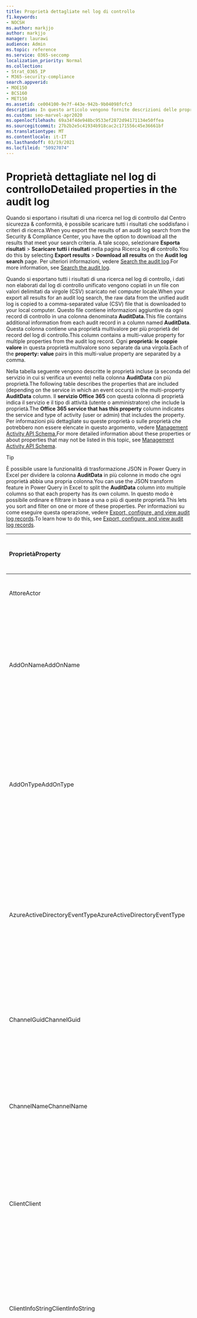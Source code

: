 ```yaml
---
title: Proprietà dettagliate nel log di controllo
f1.keywords:
- NOCSH
ms.author: markjjo
author: markjjo
manager: laurawi
audience: Admin
ms.topic: reference
ms.service: O365-seccomp
localization_priority: Normal
ms.collection:
- Strat_O365_IP
- M365-security-compliance
search.appverid:
- MOE150
- BCS160
- MET150
ms.assetid: ce004100-9e7f-443e-942b-9b04098fcfc3
description: In questo articolo vengono fornite descrizioni delle proprietà aggiuntive incluse quando si esportano i risultati per un record del registro di controllo di Office 365.
ms.custom: seo-marvel-apr2020
ms.openlocfilehash: 69a34f4de948bc9533ef2872d94171134e50ffea
ms.sourcegitcommit: 27b2b2e5c41934b918cac2c171556c45e36661bf
ms.translationtype: MT
ms.contentlocale: it-IT
ms.lasthandoff: 03/19/2021
ms.locfileid: "50927074"
---
```

# <a name="detailed-properties-in-the-audit-log"></a><span data-ttu-id="ef0b0-103">Proprietà dettagliate nel log di controllo</span><span class="sxs-lookup"><span data-stu-id="ef0b0-103">Detailed properties in the audit log</span></span>

<span data-ttu-id="ef0b0-104">Quando si esportano i risultati di una ricerca nel log di controllo dal Centro sicurezza & conformità, è possibile scaricare tutti i risultati che soddisfano i criteri di ricerca.</span><span class="sxs-lookup"><span data-stu-id="ef0b0-104">When you export the results of an audit log search from the Security & Compliance Center, you have the option to download all the results that meet your search criteria.</span></span> <span data-ttu-id="ef0b0-105">A tale scopo, selezionare **Esporta risultati** \> **Scaricare tutti i risultati** nella pagina Ricerca log **di** controllo.</span><span class="sxs-lookup"><span data-stu-id="ef0b0-105">You do this by selecting **Export results** \> **Download all results** on the **Audit log search** page.</span></span> <span data-ttu-id="ef0b0-106">Per ulteriori informazioni, vedere [Search the audit log](search-the-audit-log-in-security-and-compliance.md).</span><span class="sxs-lookup"><span data-stu-id="ef0b0-106">For more information, see [Search the audit log](search-the-audit-log-in-security-and-compliance.md).</span></span>
  
 <span data-ttu-id="ef0b0-107">Quando si esportano tutti i risultati di una ricerca nel log di controllo, i dati non elaborati dal log di controllo unificato vengono copiati in un file con valori delimitati da virgole (CSV) scaricato nel computer locale.</span><span class="sxs-lookup"><span data-stu-id="ef0b0-107">When your export all results for an audit log search, the raw data from the unified audit log is copied to a comma-separated value (CSV) file that is downloaded to your local computer.</span></span> <span data-ttu-id="ef0b0-108">Questo file contiene informazioni aggiuntive da ogni record di controllo in una colonna denominata **AuditData.**</span><span class="sxs-lookup"><span data-stu-id="ef0b0-108">This file contains additional information from each audit record in a column named **AuditData**.</span></span> <span data-ttu-id="ef0b0-109">Questa colonna contiene una proprietà multivalore per più proprietà del record del log di controllo.</span><span class="sxs-lookup"><span data-stu-id="ef0b0-109">This column contains a multi-value property for multiple properties from the audit log record.</span></span> <span data-ttu-id="ef0b0-110">Ogni **proprietà: le coppie valore** in questa proprietà multivalore sono separate da una virgola.</span><span class="sxs-lookup"><span data-stu-id="ef0b0-110">Each of the **property: value** pairs in this multi-value property are separated by a comma.</span></span> 
  
<span data-ttu-id="ef0b0-111">Nella tabella seguente vengono descritte le proprietà incluse (a seconda del servizio in cui si verifica un evento) nella colonna **AuditData** con più proprietà.</span><span class="sxs-lookup"><span data-stu-id="ef0b0-111">The following table describes the properties that are included (depending on the service in which an event occurs) in the multi-property **AuditData** column.</span></span> <span data-ttu-id="ef0b0-112">Il **servizio Office 365** con questa colonna di proprietà indica il servizio e il tipo di attività (utente o amministratore) che include la proprietà.</span><span class="sxs-lookup"><span data-stu-id="ef0b0-112">The **Office 365 service that has this property** column indicates the service and type of activity (user or admin) that includes the property.</span></span> <span data-ttu-id="ef0b0-113">Per informazioni più dettagliate su queste proprietà o sulle proprietà che potrebbero non essere elencate in questo argomento, vedere [Management Activity API Schema.](/office/office-365-management-api/office-365-management-activity-api-schema)</span><span class="sxs-lookup"><span data-stu-id="ef0b0-113">For more detailed information about these properties or about properties that may not be listed in this topic, see [Management Activity API Schema](/office/office-365-management-api/office-365-management-activity-api-schema).</span></span>
  
> [!TIP]
> <span data-ttu-id="ef0b0-114">È possibile usare la funzionalità di trasformazione JSON in Power Query in Excel per dividere la colonna **AuditData** in più colonne in modo che ogni proprietà abbia una propria colonna.</span><span class="sxs-lookup"><span data-stu-id="ef0b0-114">You can use the JSON transform feature in Power Query in Excel to split the **AuditData** column into multiple columns so that each property has its own column.</span></span> <span data-ttu-id="ef0b0-115">In questo modo è possibile ordinare e filtrare in base a una o più di queste proprietà.</span><span class="sxs-lookup"><span data-stu-id="ef0b0-115">This lets you sort and filter on one or more of these properties.</span></span> <span data-ttu-id="ef0b0-116">Per informazioni su come eseguire questa operazione, vedere [Export, configure, and view audit log records](export-view-audit-log-records.md).</span><span class="sxs-lookup"><span data-stu-id="ef0b0-116">To learn how to do this, see [Export, configure, and view audit log records](export-view-audit-log-records.md).</span></span> 
  
|<span data-ttu-id="ef0b0-117">**Proprietà**</span><span class="sxs-lookup"><span data-stu-id="ef0b0-117">**Property**</span></span>|<span data-ttu-id="ef0b0-118">**Descrizione**</span><span class="sxs-lookup"><span data-stu-id="ef0b0-118">**Description**</span></span>|<span data-ttu-id="ef0b0-119">**Servizio Microsoft 365 con questa proprietà**</span><span class="sxs-lookup"><span data-stu-id="ef0b0-119">**Microsoft 365 service that has this property**</span></span>|
|:-----|:-----|:-----|
|<span data-ttu-id="ef0b0-120">Attore</span><span class="sxs-lookup"><span data-stu-id="ef0b0-120">Actor</span></span>|<span data-ttu-id="ef0b0-121">L'utente o l'account di servizio che ha eseguito l'azione.</span><span class="sxs-lookup"><span data-stu-id="ef0b0-121">The user or service account that performed the action.</span></span>|<span data-ttu-id="ef0b0-122">Azure Active Directory</span><span class="sxs-lookup"><span data-stu-id="ef0b0-122">Azure Active Directory</span></span>|
|<span data-ttu-id="ef0b0-123">AddOnName</span><span class="sxs-lookup"><span data-stu-id="ef0b0-123">AddOnName</span></span>|<span data-ttu-id="ef0b0-124">Nome di un componente aggiuntivo aggiunto, rimosso o aggiornato in un team.</span><span class="sxs-lookup"><span data-stu-id="ef0b0-124">The name of an add-on that was added, removed, or updated in a team.</span></span> <span data-ttu-id="ef0b0-125">Il tipo di componenti aggiuntivi in Microsoft Teams è un bot, un connettore o una scheda.</span><span class="sxs-lookup"><span data-stu-id="ef0b0-125">The type of add-ons in Microsoft Teams is a bot, a connector, or a tab.</span></span>|<span data-ttu-id="ef0b0-126">Microsoft Teams</span><span class="sxs-lookup"><span data-stu-id="ef0b0-126">Microsoft Teams</span></span>|
|<span data-ttu-id="ef0b0-127">AddOnType</span><span class="sxs-lookup"><span data-stu-id="ef0b0-127">AddOnType</span></span>|<span data-ttu-id="ef0b0-128">Tipo di componente aggiuntivo aggiunto, rimosso o aggiornato in un team.</span><span class="sxs-lookup"><span data-stu-id="ef0b0-128">The type of an add-on that was added, removed, or updated in a team.</span></span> <span data-ttu-id="ef0b0-129">I valori seguenti indicano il tipo di componente aggiuntivo.</span><span class="sxs-lookup"><span data-stu-id="ef0b0-129">The following values indicate the type of add-on.</span></span>  <br/> <span data-ttu-id="ef0b0-130">**1** - Indica un bot.</span><span class="sxs-lookup"><span data-stu-id="ef0b0-130">**1** - Indicates a bot.</span></span><br/> <span data-ttu-id="ef0b0-131">**2** - Indica un connettore.</span><span class="sxs-lookup"><span data-stu-id="ef0b0-131">**2** - Indicates a connector.</span></span><br/> <span data-ttu-id="ef0b0-132">**3** - Indica una scheda.</span><span class="sxs-lookup"><span data-stu-id="ef0b0-132">**3** - Indicates a tab.</span></span>|<span data-ttu-id="ef0b0-133">Microsoft Teams</span><span class="sxs-lookup"><span data-stu-id="ef0b0-133">Microsoft Teams</span></span>|
|<span data-ttu-id="ef0b0-134">AzureActiveDirectoryEventType</span><span class="sxs-lookup"><span data-stu-id="ef0b0-134">AzureActiveDirectoryEventType</span></span>|<span data-ttu-id="ef0b0-135">Tipo di evento di Azure Active Directory.</span><span class="sxs-lookup"><span data-stu-id="ef0b0-135">The type of Azure Active Directory event.</span></span> <span data-ttu-id="ef0b0-136">I valori seguenti indicano il tipo di evento.</span><span class="sxs-lookup"><span data-stu-id="ef0b0-136">The following values indicate the type of event.</span></span>  <br/> <span data-ttu-id="ef0b0-137">**0** - Indica un evento di accesso all'account.</span><span class="sxs-lookup"><span data-stu-id="ef0b0-137">**0** - Indicates an account login event.</span></span><br/> <span data-ttu-id="ef0b0-138">**1** - Indica un evento di sicurezza dell'applicazione Azure.</span><span class="sxs-lookup"><span data-stu-id="ef0b0-138">**1** - Indicates an Azure application security event.</span></span>|<span data-ttu-id="ef0b0-139">Azure Active Directory</span><span class="sxs-lookup"><span data-stu-id="ef0b0-139">Azure Active Directory</span></span>|
|<span data-ttu-id="ef0b0-140">ChannelGuid</span><span class="sxs-lookup"><span data-stu-id="ef0b0-140">ChannelGuid</span></span>|<span data-ttu-id="ef0b0-141">ID di un canale di Microsoft Teams.</span><span class="sxs-lookup"><span data-stu-id="ef0b0-141">The ID of a Microsoft Teams channel.</span></span> <span data-ttu-id="ef0b0-142">Il team in cui si trova il canale è identificato dalle **proprietà TeamName** e **TeamGuid.**</span><span class="sxs-lookup"><span data-stu-id="ef0b0-142">The team that the channel is located in is identified by the **TeamName** and **TeamGuid** properties.</span></span>|<span data-ttu-id="ef0b0-143">Microsoft Teams</span><span class="sxs-lookup"><span data-stu-id="ef0b0-143">Microsoft Teams</span></span>|
|<span data-ttu-id="ef0b0-144">ChannelName</span><span class="sxs-lookup"><span data-stu-id="ef0b0-144">ChannelName</span></span>|<span data-ttu-id="ef0b0-145">Nome di un canale di Microsoft Teams.</span><span class="sxs-lookup"><span data-stu-id="ef0b0-145">The name of a Microsoft Teams channel.</span></span> <span data-ttu-id="ef0b0-146">Il team in cui si trova il canale è identificato dalle **proprietà TeamName** e **TeamGuid.**</span><span class="sxs-lookup"><span data-stu-id="ef0b0-146">The team that the channel is located in is identified by the **TeamName** and **TeamGuid** properties.</span></span>|<span data-ttu-id="ef0b0-147">Microsoft Teams</span><span class="sxs-lookup"><span data-stu-id="ef0b0-147">Microsoft Teams</span></span>|
|<span data-ttu-id="ef0b0-148">Client</span><span class="sxs-lookup"><span data-stu-id="ef0b0-148">Client</span></span>|<span data-ttu-id="ef0b0-149">Il dispositivo client, il sistema operativo del dispositivo e il browser del dispositivo usato per l'evento di accesso (ad esempio, Nokia Lumia 920; Windows Phone 8; IE Mobile 11).</span><span class="sxs-lookup"><span data-stu-id="ef0b0-149">The client device, the device OS, and the device browser used for the login event (for example, Nokia Lumia 920; Windows Phone 8; IE Mobile 11).</span></span>|<span data-ttu-id="ef0b0-150">Azure Active Directory</span><span class="sxs-lookup"><span data-stu-id="ef0b0-150">Azure Active Directory</span></span>|
|<span data-ttu-id="ef0b0-151">ClientInfoString</span><span class="sxs-lookup"><span data-stu-id="ef0b0-151">ClientInfoString</span></span>|<span data-ttu-id="ef0b0-152">Informazioni sul client di posta elettronica utilizzato per eseguire l'operazione, ad esempio la versione del browser, la versione di Outlook e le informazioni sui dispositivi mobili</span><span class="sxs-lookup"><span data-stu-id="ef0b0-152">Information about the email client that was used to perform the operation, such as a browser version, Outlook version, and mobile device information</span></span>|<span data-ttu-id="ef0b0-153">Exchange (attività delle cassette postali)</span><span class="sxs-lookup"><span data-stu-id="ef0b0-153">Exchange (mailbox activity)</span></span>|
|<span data-ttu-id="ef0b0-154">ClientIP</span><span class="sxs-lookup"><span data-stu-id="ef0b0-154">ClientIP</span></span>|<span data-ttu-id="ef0b0-155">L'indirizzo IP del dispositivo utilizzato al momento della registrazione dell'attività.</span><span class="sxs-lookup"><span data-stu-id="ef0b0-155">The IP address of the device that was used when the activity was logged.</span></span> <span data-ttu-id="ef0b0-156">L'indirizzo IP viene visualizzato in formato IPv4 o IPv6.</span><span class="sxs-lookup"><span data-stu-id="ef0b0-156">The IP address is displayed in either an IPv4 or IPv6 address format.</span></span><br/><br/> <span data-ttu-id="ef0b0-157">Per alcuni servizi, il valore visualizzato in questa proprietà potrebbe essere l'indirizzo IP di un'applicazione attendibile (ad esempio, Office sulle app Web) che effettua chiamate al servizio per conto di un utente e non l'indirizzo IP del dispositivo utilizzato dall'utente che ha eseguito l'attività.</span><span class="sxs-lookup"><span data-stu-id="ef0b0-157">For some services, the value displayed in this property might be the IP address for a trusted application (for example, Office on the web apps) calling into the service on behalf of a user and not the IP address of the device used by person who performed the activity.</span></span> <br/><br/><span data-ttu-id="ef0b0-158">Inoltre, per le attività di amministrazione (o le attività eseguite da un account di sistema) per gli eventi correlati ad Azure Active Directory, l'indirizzo IP non viene registrato e il valore per la proprietà ClientIP è `null` .</span><span class="sxs-lookup"><span data-stu-id="ef0b0-158">Also, for admin activity (or activity performed by a system account) for Azure Active Directory-related events, the IP address isn't logged and the value for the ClientIP property is `null`.</span></span> |<span data-ttu-id="ef0b0-159">Azure Active Directory, Exchange, SharePoint</span><span class="sxs-lookup"><span data-stu-id="ef0b0-159">Azure Active Directory, Exchange, SharePoint</span></span>|
|<span data-ttu-id="ef0b0-160">CreationTime</span><span class="sxs-lookup"><span data-stu-id="ef0b0-160">CreationTime</span></span>|<span data-ttu-id="ef0b0-161">Data e ora in formato UTC (Coordinated Universal Time) in cui l'utente ha eseguito l'attività.</span><span class="sxs-lookup"><span data-stu-id="ef0b0-161">The date and time in Coordinated Universal Time (UTC) when the user performed the activity.</span></span>|<span data-ttu-id="ef0b0-162">Tutti</span><span class="sxs-lookup"><span data-stu-id="ef0b0-162">All</span></span>|
|<span data-ttu-id="ef0b0-163">DestinationFileExtension</span><span class="sxs-lookup"><span data-stu-id="ef0b0-163">DestinationFileExtension</span></span>|<span data-ttu-id="ef0b0-164">Estensione di file di un file copiato o spostato.</span><span class="sxs-lookup"><span data-stu-id="ef0b0-164">The file extension of a file that is copied or moved.</span></span> <span data-ttu-id="ef0b0-165">Questa proprietà viene visualizzata solo per le attività utente FileCopied e FileMoved.</span><span class="sxs-lookup"><span data-stu-id="ef0b0-165">This property is displayed only for the FileCopied and FileMoved user activities.</span></span>|<span data-ttu-id="ef0b0-166">SharePoint</span><span class="sxs-lookup"><span data-stu-id="ef0b0-166">SharePoint</span></span>|
|<span data-ttu-id="ef0b0-167">DestinationFileName</span><span class="sxs-lookup"><span data-stu-id="ef0b0-167">DestinationFileName</span></span>|<span data-ttu-id="ef0b0-168">Il nome del file viene copiato o spostato.</span><span class="sxs-lookup"><span data-stu-id="ef0b0-168">The name of the file is copied or moved.</span></span> <span data-ttu-id="ef0b0-169">Questa proprietà viene visualizzata solo per le azioni FileCopied e FileMoved.</span><span class="sxs-lookup"><span data-stu-id="ef0b0-169">This property is displayed only for the FileCopied and FileMoved actions.</span></span>|<span data-ttu-id="ef0b0-170">SharePoint</span><span class="sxs-lookup"><span data-stu-id="ef0b0-170">SharePoint</span></span>|
|<span data-ttu-id="ef0b0-171">DestinationRelativeUrl</span><span class="sxs-lookup"><span data-stu-id="ef0b0-171">DestinationRelativeUrl</span></span>|<span data-ttu-id="ef0b0-172">URL della cartella di destinazione in cui viene copiato o spostato un file.</span><span class="sxs-lookup"><span data-stu-id="ef0b0-172">The URL of the destination folder where a file is copied or moved.</span></span> <span data-ttu-id="ef0b0-173">La combinazione dei valori per la proprietà **SiteURL,** **DestinationRelativeURL** e **DestinationFileName** corrisponde al valore della proprietà **ObjectID,** ovvero il nome del percorso completo del file copiato.</span><span class="sxs-lookup"><span data-stu-id="ef0b0-173">The combination of the values for the **SiteURL**, the **DestinationRelativeURL**, and the **DestinationFileName** property is the same as the value for the **ObjectID** property, which is the full path name for the file that was copied.</span></span> <span data-ttu-id="ef0b0-174">Questa proprietà viene visualizzata solo per le attività utente FileCopied e FileMoved.</span><span class="sxs-lookup"><span data-stu-id="ef0b0-174">This property is displayed only for the FileCopied and FileMoved user activities.</span></span>|<span data-ttu-id="ef0b0-175">SharePoint</span><span class="sxs-lookup"><span data-stu-id="ef0b0-175">SharePoint</span></span>|
|<span data-ttu-id="ef0b0-176">EventSource</span><span class="sxs-lookup"><span data-stu-id="ef0b0-176">EventSource</span></span>|<span data-ttu-id="ef0b0-177">Identifica che si è verificato un evento in SharePoint.</span><span class="sxs-lookup"><span data-stu-id="ef0b0-177">Identifies that an event occurred in SharePoint.</span></span> <span data-ttu-id="ef0b0-178">I valori possibili sono **SharePoint** e **ObjectModel.**</span><span class="sxs-lookup"><span data-stu-id="ef0b0-178">Possible values are **SharePoint** and **ObjectModel**.</span></span>|<span data-ttu-id="ef0b0-179">SharePoint</span><span class="sxs-lookup"><span data-stu-id="ef0b0-179">SharePoint</span></span>|
|<span data-ttu-id="ef0b0-180">ExternalAccess</span><span class="sxs-lookup"><span data-stu-id="ef0b0-180">ExternalAccess</span></span>|<span data-ttu-id="ef0b0-181">Per l'attività di amministratore di Exchange, specifica se il cmdlet è stato eseguito da un utente dell'organizzazione, dal personale del datacenter Microsoft o da un account di servizio del datacenter o da un amministratore delegato.</span><span class="sxs-lookup"><span data-stu-id="ef0b0-181">For Exchange admin activity, specifies whether the cmdlet was run by a user in your organization, by Microsoft datacenter personnel or a datacenter service account, or by a delegated administrator.</span></span> <span data-ttu-id="ef0b0-182">Il valore **False** indica che il cmdlet è stato eseguito da un utente dell'organizzazione.</span><span class="sxs-lookup"><span data-stu-id="ef0b0-182">The value **False** indicates that the cmdlet was run by someone in your organization.</span></span> <span data-ttu-id="ef0b0-183">Il valore **True** indica che il cmdlet è stato eseguito dal personale del datacenter, da un account di servizio del datacenter o da un amministratore delegato.</span><span class="sxs-lookup"><span data-stu-id="ef0b0-183">The value **True** indicates that the cmdlet was run by datacenter personnel, a datacenter service account, or a delegated administrator.</span></span>  <br/> <span data-ttu-id="ef0b0-184">Per l'attività delle cassette postali di Exchange, specifica se un utente esterno all'organizzazione ha effettuato l'accesso a una cassetta postale.</span><span class="sxs-lookup"><span data-stu-id="ef0b0-184">For Exchange mailbox activity, specifies whether a mailbox was accessed by a user outside your organization.</span></span>|<span data-ttu-id="ef0b0-185">Exchange</span><span class="sxs-lookup"><span data-stu-id="ef0b0-185">Exchange</span></span>|
|<span data-ttu-id="ef0b0-186">ExtendedProperties</span><span class="sxs-lookup"><span data-stu-id="ef0b0-186">ExtendedProperties</span></span>|<span data-ttu-id="ef0b0-187">Proprietà estese per un evento di Azure Active Directory.</span><span class="sxs-lookup"><span data-stu-id="ef0b0-187">The extended properties for an Azure Active Directory event.</span></span>|<span data-ttu-id="ef0b0-188">Azure Active Directory</span><span class="sxs-lookup"><span data-stu-id="ef0b0-188">Azure Active Directory</span></span>|
|<span data-ttu-id="ef0b0-189">ID</span><span class="sxs-lookup"><span data-stu-id="ef0b0-189">ID</span></span>|<span data-ttu-id="ef0b0-190">ID della voce di report.</span><span class="sxs-lookup"><span data-stu-id="ef0b0-190">The ID of the report entry.</span></span> <span data-ttu-id="ef0b0-191">L'ID identifica in modo univoco la voce del report.</span><span class="sxs-lookup"><span data-stu-id="ef0b0-191">The ID uniquely identifies the report entry.</span></span>|<span data-ttu-id="ef0b0-192">Tutti</span><span class="sxs-lookup"><span data-stu-id="ef0b0-192">All</span></span>|
|<span data-ttu-id="ef0b0-193">InternalLogonType</span><span class="sxs-lookup"><span data-stu-id="ef0b0-193">InternalLogonType</span></span>|<span data-ttu-id="ef0b0-194">Riservato per uso interno.</span><span class="sxs-lookup"><span data-stu-id="ef0b0-194">Reserved for internal use.</span></span>|<span data-ttu-id="ef0b0-195">Exchange (attività delle cassette postali)</span><span class="sxs-lookup"><span data-stu-id="ef0b0-195">Exchange (mailbox activity)</span></span>|
|<span data-ttu-id="ef0b0-196">ItemType</span><span class="sxs-lookup"><span data-stu-id="ef0b0-196">ItemType</span></span>|<span data-ttu-id="ef0b0-197">Tipo di oggetto a cui è stato eseguito l'accesso o che è stato modificato.</span><span class="sxs-lookup"><span data-stu-id="ef0b0-197">The type of object that was accessed or modified.</span></span> <span data-ttu-id="ef0b0-198">I valori possibili **includono File,** **Folder,** **Web,** **Site,** **Tenant** e **DocumentLibrary.**</span><span class="sxs-lookup"><span data-stu-id="ef0b0-198">Possible values include **File**, **Folder**, **Web**, **Site**, **Tenant**, and **DocumentLibrary**.</span></span>|<span data-ttu-id="ef0b0-199">SharePoint</span><span class="sxs-lookup"><span data-stu-id="ef0b0-199">SharePoint</span></span>|
|<span data-ttu-id="ef0b0-200">LoginStatus</span><span class="sxs-lookup"><span data-stu-id="ef0b0-200">LoginStatus</span></span>|<span data-ttu-id="ef0b0-201">Identifica gli errori di accesso che potrebbero verificarsi.</span><span class="sxs-lookup"><span data-stu-id="ef0b0-201">Identifies login failures that might have occurred.</span></span>|<span data-ttu-id="ef0b0-202">Azure Active Directory</span><span class="sxs-lookup"><span data-stu-id="ef0b0-202">Azure Active Directory</span></span>|
|<span data-ttu-id="ef0b0-203">LogonType</span><span class="sxs-lookup"><span data-stu-id="ef0b0-203">LogonType</span></span>|<span data-ttu-id="ef0b0-204">Tipo di accesso alla cassetta postale.</span><span class="sxs-lookup"><span data-stu-id="ef0b0-204">The type of mailbox access.</span></span> <span data-ttu-id="ef0b0-205">I valori seguenti indicano il tipo di utente che ha eseguito l'accesso alla cassetta postale.</span><span class="sxs-lookup"><span data-stu-id="ef0b0-205">The following values indicate the type of user who accessed the mailbox.</span></span>  <br/><br/> <span data-ttu-id="ef0b0-206">**0** - Indica il proprietario di una cassetta postale.</span><span class="sxs-lookup"><span data-stu-id="ef0b0-206">**0** - Indicates a mailbox owner.</span></span><br/> <span data-ttu-id="ef0b0-207">**1** - Indica un amministratore.</span><span class="sxs-lookup"><span data-stu-id="ef0b0-207">**1** - Indicates an administrator.</span></span><br/> <span data-ttu-id="ef0b0-208">**2** - Indica un delegato.</span><span class="sxs-lookup"><span data-stu-id="ef0b0-208">**2** - Indicates a delegate.</span></span> <br/><span data-ttu-id="ef0b0-209">**3** - Indica il servizio di trasporto nel datacenter Microsoft.</span><span class="sxs-lookup"><span data-stu-id="ef0b0-209">**3** - Indicates the transport service in the Microsoft datacenter.</span></span><br/> <span data-ttu-id="ef0b0-210">**4** - Indica un account di servizio nel datacenter Microsoft.</span><span class="sxs-lookup"><span data-stu-id="ef0b0-210">**4** - Indicates a   service account in the Microsoft datacenter.</span></span> <br/><span data-ttu-id="ef0b0-211">**6** - Indica un amministratore delegato.</span><span class="sxs-lookup"><span data-stu-id="ef0b0-211">**6** - Indicates a delegated administrator.</span></span>|<span data-ttu-id="ef0b0-212">Exchange (attività delle cassette postali)</span><span class="sxs-lookup"><span data-stu-id="ef0b0-212">Exchange (mailbox activity)</span></span>|
|<span data-ttu-id="ef0b0-213">MailboxGuid</span><span class="sxs-lookup"><span data-stu-id="ef0b0-213">MailboxGuid</span></span>|<span data-ttu-id="ef0b0-214">GUID di Exchange della cassetta postale a cui è stato eseguito l'accesso.</span><span class="sxs-lookup"><span data-stu-id="ef0b0-214">The Exchange GUID of the mailbox that was accessed.</span></span>|<span data-ttu-id="ef0b0-215">Exchange (attività delle cassette postali)</span><span class="sxs-lookup"><span data-stu-id="ef0b0-215">Exchange (mailbox activity)</span></span>|
|<span data-ttu-id="ef0b0-216">MailboxOwnerUPN</span><span class="sxs-lookup"><span data-stu-id="ef0b0-216">MailboxOwnerUPN</span></span>|<span data-ttu-id="ef0b0-217">L'indirizzo di posta elettronica della persona proprietaria della cassetta postale a cui è stato eseguito l'accesso.</span><span class="sxs-lookup"><span data-stu-id="ef0b0-217">The email address of the person who owns the mailbox that was accessed.</span></span>|<span data-ttu-id="ef0b0-218">Exchange (attività delle cassette postali)</span><span class="sxs-lookup"><span data-stu-id="ef0b0-218">Exchange (mailbox activity)</span></span>|
|<span data-ttu-id="ef0b0-219">Membri</span><span class="sxs-lookup"><span data-stu-id="ef0b0-219">Members</span></span>|<span data-ttu-id="ef0b0-220">Elenca gli utenti che sono stati aggiunti o rimossi da un team.</span><span class="sxs-lookup"><span data-stu-id="ef0b0-220">Lists the users that have been added or removed from a team.</span></span> <span data-ttu-id="ef0b0-221">I valori seguenti indicano il tipo di ruolo assegnato all'utente.</span><span class="sxs-lookup"><span data-stu-id="ef0b0-221">The following values indicate the Role type assigned to the user.</span></span>  <br/><br/> <span data-ttu-id="ef0b0-222">**1** - Indica il ruolo Proprietario.</span><span class="sxs-lookup"><span data-stu-id="ef0b0-222">**1** - Indicates  the Owner role.</span></span><br/> <span data-ttu-id="ef0b0-223">**2** - Indica il ruolo Membro.</span><span class="sxs-lookup"><span data-stu-id="ef0b0-223">**2** - Indicates the Member role.</span></span><br/> <span data-ttu-id="ef0b0-224">**3** - Indica il ruolo Guest.</span><span class="sxs-lookup"><span data-stu-id="ef0b0-224">**3** - Indicates the Guest role.</span></span> <br/><br/><span data-ttu-id="ef0b0-225">La proprietà Members include anche il nome dell'organizzazione e l'indirizzo di posta elettronica del membro.</span><span class="sxs-lookup"><span data-stu-id="ef0b0-225">The Members property also includes the name of your organization, and the member's email address.</span></span>|<span data-ttu-id="ef0b0-226">Microsoft Teams</span><span class="sxs-lookup"><span data-stu-id="ef0b0-226">Microsoft Teams</span></span>|
|<span data-ttu-id="ef0b0-227">ModifiedProperties (Name, NewValue, OldValue)</span><span class="sxs-lookup"><span data-stu-id="ef0b0-227">ModifiedProperties (Name, NewValue, OldValue)</span></span>|<span data-ttu-id="ef0b0-228">La proprietà è inclusa per gli eventi di amministrazione, ad esempio l'aggiunta di un utente come membro di un sito o di un gruppo di amministratori della raccolta siti.</span><span class="sxs-lookup"><span data-stu-id="ef0b0-228">The property is included for admin events, such as adding a user as a member of a site or a site collection admin group.</span></span> <span data-ttu-id="ef0b0-229">La proprietà include il nome della proprietà modificata, ad esempio il gruppo Amministratore sito, il nuovo valore della proprietà modificata, ad esempio l'utente aggiunto come amministratore del sito e il valore precedente dell'oggetto modificato.</span><span class="sxs-lookup"><span data-stu-id="ef0b0-229">The property includes the name of the property that was modified (for example, the Site Admin group) the new value of the modified property (such the user who was added as a site admin, and the previous value of the modified object.</span></span>|<span data-ttu-id="ef0b0-230">Tutti (attività di amministratore)</span><span class="sxs-lookup"><span data-stu-id="ef0b0-230">All (admin activity)</span></span>|
|<span data-ttu-id="ef0b0-231">ObjectId</span><span class="sxs-lookup"><span data-stu-id="ef0b0-231">ObjectId</span></span>|<span data-ttu-id="ef0b0-232">Per la registrazione di controllo dell'amministratore di Exchange, il nome dell'oggetto modificato dal cmdlet.</span><span class="sxs-lookup"><span data-stu-id="ef0b0-232">For Exchange admin audit logging, the name of the object that was modified by the cmdlet.</span></span>  <br/> <span data-ttu-id="ef0b0-233">Per le attività di SharePoint, il nome del percorso URL completo del file o della cartella a cui accede un utente.</span><span class="sxs-lookup"><span data-stu-id="ef0b0-233">For SharePoint activity, the full URL path name of the file or folder accessed by a user.</span></span>  <br/> <span data-ttu-id="ef0b0-234">Per l'attività di Azure AD, il nome dell'account utente modificato.</span><span class="sxs-lookup"><span data-stu-id="ef0b0-234">For Azure AD activity, the name of the user account that was modified.</span></span>|<span data-ttu-id="ef0b0-235">Tutti</span><span class="sxs-lookup"><span data-stu-id="ef0b0-235">All</span></span>|
|<span data-ttu-id="ef0b0-236">Operazione</span><span class="sxs-lookup"><span data-stu-id="ef0b0-236">Operation</span></span>|<span data-ttu-id="ef0b0-237">Nome dell'attività dell'utente o dell'amministratore.</span><span class="sxs-lookup"><span data-stu-id="ef0b0-237">The name of the user or admin activity.</span></span> <span data-ttu-id="ef0b0-238">Il valore di questa proprietà corrisponde al valore selezionato **nell'elenco a** discesa Attività.</span><span class="sxs-lookup"><span data-stu-id="ef0b0-238">The value of this property corresponds to the value that was selected in the **Activities** drop down list.</span></span> <span data-ttu-id="ef0b0-239">Se **è stata selezionata l'opzione** Mostra risultati per tutte le attività, il report includerà le voci per tutte le attività utente e amministratore per tutti i servizi.</span><span class="sxs-lookup"><span data-stu-id="ef0b0-239">If **Show results for all activities** was selected, the report will included entries for all user and admin activities for all services.</span></span> <span data-ttu-id="ef0b0-240">Per una descrizione delle operazioni/attività registrate nel log di controllo, vedere la scheda **Attività** verificate in Cerca nel log di controllo [in Office 365.](search-the-audit-log-in-security-and-compliance.md)</span><span class="sxs-lookup"><span data-stu-id="ef0b0-240">For a description of the operations/activities that are logged in the audit log, see the **Audited activities** tab in [Search the audit log in the Office 365](search-the-audit-log-in-security-and-compliance.md).</span></span>  <br/> <span data-ttu-id="ef0b0-241">Per le attività di amministrazione di Exchange, questa proprietà identifica il nome del cmdlet eseguito.</span><span class="sxs-lookup"><span data-stu-id="ef0b0-241">For Exchange admin activity, this property identifies the name of the cmdlet that was run.</span></span>|<span data-ttu-id="ef0b0-242">Tutti</span><span class="sxs-lookup"><span data-stu-id="ef0b0-242">All</span></span>|
|<span data-ttu-id="ef0b0-243">OrganizationId</span><span class="sxs-lookup"><span data-stu-id="ef0b0-243">OrganizationId</span></span>|<span data-ttu-id="ef0b0-244">GUID dell'organizzazione.</span><span class="sxs-lookup"><span data-stu-id="ef0b0-244">The GUID for your organization.</span></span>|<span data-ttu-id="ef0b0-245">Tutti</span><span class="sxs-lookup"><span data-stu-id="ef0b0-245">All</span></span>|
|<span data-ttu-id="ef0b0-246">Percorso</span><span class="sxs-lookup"><span data-stu-id="ef0b0-246">Path</span></span>|<span data-ttu-id="ef0b0-247">Nome della cartella della cassetta postale in cui si trova il messaggio a cui è stato eseguito l'accesso.</span><span class="sxs-lookup"><span data-stu-id="ef0b0-247">The name of the mailbox folder where the message that was accessed is located.</span></span> <span data-ttu-id="ef0b0-248">Questa proprietà identifica anche la cartella in cui viene creato o copiato/spostato un messaggio.</span><span class="sxs-lookup"><span data-stu-id="ef0b0-248">This property also identifies the folder a where a message is created in or copied/moved to.</span></span>|<span data-ttu-id="ef0b0-249">Exchange (attività delle cassette postali)</span><span class="sxs-lookup"><span data-stu-id="ef0b0-249">Exchange (mailbox activity)</span></span>|
|<span data-ttu-id="ef0b0-250">Parametri</span><span class="sxs-lookup"><span data-stu-id="ef0b0-250">Parameters</span></span>|<span data-ttu-id="ef0b0-251">Per le attività di amministrazione di Exchange, il nome e il valore di tutti i parametri utilizzati con il cmdlet identificato nella proprietà Operation.</span><span class="sxs-lookup"><span data-stu-id="ef0b0-251">For Exchange admin activity, the name and value for all parameters that were used with the cmdlet that is identified in the Operation property.</span></span>|<span data-ttu-id="ef0b0-252">Exchange (attività di amministratore)</span><span class="sxs-lookup"><span data-stu-id="ef0b0-252">Exchange (admin activity)</span></span>|
|<span data-ttu-id="ef0b0-253">RecordType</span><span class="sxs-lookup"><span data-stu-id="ef0b0-253">RecordType</span></span>|<span data-ttu-id="ef0b0-254">Tipo di operazione indicato dal record.</span><span class="sxs-lookup"><span data-stu-id="ef0b0-254">The type of operation indicated by the record.</span></span> <span data-ttu-id="ef0b0-255">Questa proprietà indica il servizio o la funzionalità in cui è stata attivata l'operazione.</span><span class="sxs-lookup"><span data-stu-id="ef0b0-255">This property indicates the service or feature that the operation was triggered in.</span></span> <span data-ttu-id="ef0b0-256">Per un elenco dei tipi di record e del relativo valore ENUM corrispondente,ovvero il valore visualizzato nella proprietà **RecordType** in un record di controllo, vedere [Tipo di record del registro di controllo](/office/office-365-management-api/office-365-management-activity-api-schema#auditlogrecordtype).</span><span class="sxs-lookup"><span data-stu-id="ef0b0-256">For a list of record types and their corresponding ENUM value (which is the value displayed in the **RecordType** property in an audit record), see [Audit log record type](/office/office-365-management-api/office-365-management-activity-api-schema#auditlogrecordtype).</span></span>| 
|<span data-ttu-id="ef0b0-257">ResultStatus</span><span class="sxs-lookup"><span data-stu-id="ef0b0-257">ResultStatus</span></span>|<span data-ttu-id="ef0b0-258">Indica se l'azione specificata nella **proprietà Operation** ha avuto esito positivo o meno.</span><span class="sxs-lookup"><span data-stu-id="ef0b0-258">Indicates whether the action (specified in the **Operation** property) was successful or not.</span></span>  <br/> <span data-ttu-id="ef0b0-259">Per le attività di amministrazione di Exchange, il valore è **True** (operazione riuscita) o **False** (operazione non riuscita).</span><span class="sxs-lookup"><span data-stu-id="ef0b0-259">For Exchange admin activity, the value is either **True** (successful) or **False** (failed).</span></span>|<span data-ttu-id="ef0b0-260">Tutti</span><span class="sxs-lookup"><span data-stu-id="ef0b0-260">All</span></span>  <br/>|
|<span data-ttu-id="ef0b0-261">SecurityComplianceCenterEventType</span><span class="sxs-lookup"><span data-stu-id="ef0b0-261">SecurityComplianceCenterEventType</span></span>|<span data-ttu-id="ef0b0-262">Indica che l'attività era un evento del Centro sicurezza & conformità.</span><span class="sxs-lookup"><span data-stu-id="ef0b0-262">Indicates that the activity was a Security & Compliance Center event.</span></span> <span data-ttu-id="ef0b0-263">Tutte le & centro sicurezza e conformità avranno un valore pari a **0** per questa proprietà.</span><span class="sxs-lookup"><span data-stu-id="ef0b0-263">All Security & Compliance Center activities will have a value of **0** for this property.</span></span>|<span data-ttu-id="ef0b0-264">Centro sicurezza e conformità</span><span class="sxs-lookup"><span data-stu-id="ef0b0-264">Security & Compliance Center</span></span>|
|<span data-ttu-id="ef0b0-265">SharingType</span><span class="sxs-lookup"><span data-stu-id="ef0b0-265">SharingType</span></span>|<span data-ttu-id="ef0b0-266">Tipo di autorizzazioni di condivisione assegnate all'utente con cui è stata condivisa la risorsa.</span><span class="sxs-lookup"><span data-stu-id="ef0b0-266">The type of sharing permissions that was assigned to the user that the resource was shared with.</span></span> <span data-ttu-id="ef0b0-267">Questo utente è identificato nella **proprietà UserSharedWith.**</span><span class="sxs-lookup"><span data-stu-id="ef0b0-267">This user is identified in the **UserSharedWith** property.</span></span>|<span data-ttu-id="ef0b0-268">SharePoint</span><span class="sxs-lookup"><span data-stu-id="ef0b0-268">SharePoint</span></span>|
|<span data-ttu-id="ef0b0-269">Sito</span><span class="sxs-lookup"><span data-stu-id="ef0b0-269">Site</span></span>|<span data-ttu-id="ef0b0-270">GUID del sito in cui si trova il file o la cartella a cui l'utente accede.</span><span class="sxs-lookup"><span data-stu-id="ef0b0-270">The GUID of the site where the file or folder accessed by the user is located.</span></span>|<span data-ttu-id="ef0b0-271">SharePoint</span><span class="sxs-lookup"><span data-stu-id="ef0b0-271">SharePoint</span></span>|
|<span data-ttu-id="ef0b0-272">SiteUrl</span><span class="sxs-lookup"><span data-stu-id="ef0b0-272">SiteUrl</span></span>|<span data-ttu-id="ef0b0-273">URL del sito in cui si trova il file o la cartella a cui l'utente accede.</span><span class="sxs-lookup"><span data-stu-id="ef0b0-273">The URL of the site where the file or folder accessed by the user is located.</span></span>|<span data-ttu-id="ef0b0-274">SharePoint</span><span class="sxs-lookup"><span data-stu-id="ef0b0-274">SharePoint</span></span>|
|<span data-ttu-id="ef0b0-275">SourceFileExtension</span><span class="sxs-lookup"><span data-stu-id="ef0b0-275">SourceFileExtension</span></span>|<span data-ttu-id="ef0b0-276">Estensione del file a cui l'utente ha eseguito l'accesso.</span><span class="sxs-lookup"><span data-stu-id="ef0b0-276">The file extension of the file that was accessed by the user.</span></span> <span data-ttu-id="ef0b0-277">Questa proprietà è vuota se l'oggetto a cui è stato eseguito l'accesso è una cartella.</span><span class="sxs-lookup"><span data-stu-id="ef0b0-277">This property is blank if the object that was accessed is a folder.</span></span>|<span data-ttu-id="ef0b0-278">SharePoint</span><span class="sxs-lookup"><span data-stu-id="ef0b0-278">SharePoint</span></span>|
|<span data-ttu-id="ef0b0-279">SourceFileName</span><span class="sxs-lookup"><span data-stu-id="ef0b0-279">SourceFileName</span></span>|<span data-ttu-id="ef0b0-280">Nome del file o della cartella a cui l'utente accede.</span><span class="sxs-lookup"><span data-stu-id="ef0b0-280">The name of the file or folder accessed by the user.</span></span>|<span data-ttu-id="ef0b0-281">SharePoint</span><span class="sxs-lookup"><span data-stu-id="ef0b0-281">SharePoint</span></span>|
|<span data-ttu-id="ef0b0-282">SourceRelativeUrl</span><span class="sxs-lookup"><span data-stu-id="ef0b0-282">SourceRelativeUrl</span></span>|<span data-ttu-id="ef0b0-283">URL della cartella che contiene il file a cui accede l'utente.</span><span class="sxs-lookup"><span data-stu-id="ef0b0-283">The URL of the folder that contains the file accessed by the user.</span></span> <span data-ttu-id="ef0b0-284">La combinazione dei valori per la proprietà **SiteURL,** **SourceRelativeURL** e **SourceFileName** corrisponde al valore della proprietà **ObjectID,** ovvero il nome del percorso completo del file a cui l'utente accede.</span><span class="sxs-lookup"><span data-stu-id="ef0b0-284">The combination of the values for the **SiteURL**, the **SourceRelativeURL**, and the **SourceFileName** property is the same as the value for the **ObjectID** property, which is the full path name for the file accessed by the user.</span></span>|<span data-ttu-id="ef0b0-285">SharePoint</span><span class="sxs-lookup"><span data-stu-id="ef0b0-285">SharePoint</span></span>|
|<span data-ttu-id="ef0b0-286">Oggetto</span><span class="sxs-lookup"><span data-stu-id="ef0b0-286">Subject</span></span>|<span data-ttu-id="ef0b0-287">Riga dell'oggetto del messaggio a cui è stato eseguito l'accesso.</span><span class="sxs-lookup"><span data-stu-id="ef0b0-287">The subject line of the message that was accessed.</span></span>|<span data-ttu-id="ef0b0-288">Exchange (attività delle cassette postali)</span><span class="sxs-lookup"><span data-stu-id="ef0b0-288">Exchange (mailbox activity)</span></span>|
|<span data-ttu-id="ef0b0-289">TabType</span><span class="sxs-lookup"><span data-stu-id="ef0b0-289">TabType</span></span>| <span data-ttu-id="ef0b0-290">Tipo di scheda aggiunta, rimossa o aggiornata in un team.</span><span class="sxs-lookup"><span data-stu-id="ef0b0-290">The type of tab added, removed, or updated in a team.</span></span> <span data-ttu-id="ef0b0-291">I valori possibili per questa proprietà sono:</span><span class="sxs-lookup"><span data-stu-id="ef0b0-291">The possible values for this property are:</span></span>  <br/><br/> <span data-ttu-id="ef0b0-292">**Pin di Excel** : scheda di Excel.</span><span class="sxs-lookup"><span data-stu-id="ef0b0-292">**Excel pin** - An Excel tab.</span></span>  <br/> <span data-ttu-id="ef0b0-293">**Estensione:** tutte le app di terze parti e di terze parti; ad esempio Pianificazione classi, VSTS e Moduli.</span><span class="sxs-lookup"><span data-stu-id="ef0b0-293">**Extension** - All first-party and third-party apps; such as Class Schedule, VSTS, and Forms.</span></span>  <br/> <span data-ttu-id="ef0b0-294">**Note** - Scheda OneNote.</span><span class="sxs-lookup"><span data-stu-id="ef0b0-294">**Notes** - OneNote tab.</span></span>  <br/> <span data-ttu-id="ef0b0-295">**Pdfpin** - Scheda PDF.</span><span class="sxs-lookup"><span data-stu-id="ef0b0-295">**Pdfpin** - A PDF tab.</span></span>  <br/> <span data-ttu-id="ef0b0-296">**Powerbi** - Scheda Power BI.</span><span class="sxs-lookup"><span data-stu-id="ef0b0-296">**Powerbi** - A Power BI tab.</span></span>  <br/> <span data-ttu-id="ef0b0-297">**Powerpointpin** - Scheda di PowerPoint.</span><span class="sxs-lookup"><span data-stu-id="ef0b0-297">**Powerpointpin** - A PowerPoint tab.</span></span>  <br/> <span data-ttu-id="ef0b0-298">**Sharepointfiles** - Scheda di SharePoint.</span><span class="sxs-lookup"><span data-stu-id="ef0b0-298">**Sharepointfiles** - A SharePoint tab.</span></span>  <br/> <span data-ttu-id="ef0b0-299">**Pagina Web** : scheda di un sito Web aggiunto.</span><span class="sxs-lookup"><span data-stu-id="ef0b0-299">**Webpage** - A pinned website tab.</span></span>  <br/> <span data-ttu-id="ef0b0-300">**Scheda Wiki** - Scheda wiki.</span><span class="sxs-lookup"><span data-stu-id="ef0b0-300">**Wiki-tab** - A wiki tab.</span></span>  <br/> <span data-ttu-id="ef0b0-301">**Wordpin** - Scheda di Word.</span><span class="sxs-lookup"><span data-stu-id="ef0b0-301">**Wordpin** - A Word tab.</span></span>|<span data-ttu-id="ef0b0-302">Microsoft Teams</span><span class="sxs-lookup"><span data-stu-id="ef0b0-302">Microsoft Teams</span></span>|
|<span data-ttu-id="ef0b0-303">Destinazione</span><span class="sxs-lookup"><span data-stu-id="ef0b0-303">Target</span></span>|<span data-ttu-id="ef0b0-304">Utente su cui è stata eseguita l'azione, identificata nella proprietà **Operation.**</span><span class="sxs-lookup"><span data-stu-id="ef0b0-304">The user that the action (identified in the **Operation** property) was performed on.</span></span> <span data-ttu-id="ef0b0-305">Ad esempio, se un utente guest viene aggiunto a SharePoint o a un team Microsoft, tale utente verrà elencato in questa proprietà.</span><span class="sxs-lookup"><span data-stu-id="ef0b0-305">For example, if a guest user is added to SharePoint or a Microsoft Team, that user would be listed in this property.</span></span>|<span data-ttu-id="ef0b0-306">Azure Active Directory</span><span class="sxs-lookup"><span data-stu-id="ef0b0-306">Azure Active Directory</span></span>|
|<span data-ttu-id="ef0b0-307">TeamGuid</span><span class="sxs-lookup"><span data-stu-id="ef0b0-307">TeamGuid</span></span>|<span data-ttu-id="ef0b0-308">ID di un team in Microsoft Teams.</span><span class="sxs-lookup"><span data-stu-id="ef0b0-308">The ID of a team in Microsoft Teams.</span></span>|<span data-ttu-id="ef0b0-309">Microsoft Teams</span><span class="sxs-lookup"><span data-stu-id="ef0b0-309">Microsoft Teams</span></span>|
|<span data-ttu-id="ef0b0-310">TeamName</span><span class="sxs-lookup"><span data-stu-id="ef0b0-310">TeamName</span></span>|<span data-ttu-id="ef0b0-311">Nome di un team in Microsoft Teams.</span><span class="sxs-lookup"><span data-stu-id="ef0b0-311">The name of a team in Microsoft Teams.</span></span>|<span data-ttu-id="ef0b0-312">Microsoft Teams</span><span class="sxs-lookup"><span data-stu-id="ef0b0-312">Microsoft Teams</span></span>|
|<span data-ttu-id="ef0b0-313">UserAgent</span><span class="sxs-lookup"><span data-stu-id="ef0b0-313">UserAgent</span></span>|<span data-ttu-id="ef0b0-314">Informazioni sul browser dell'utente.</span><span class="sxs-lookup"><span data-stu-id="ef0b0-314">Information about the user's browser.</span></span> <span data-ttu-id="ef0b0-315">Queste informazioni vengono fornite dal browser.</span><span class="sxs-lookup"><span data-stu-id="ef0b0-315">This information is provided by the browser.</span></span>|<span data-ttu-id="ef0b0-316">SharePoint</span><span class="sxs-lookup"><span data-stu-id="ef0b0-316">SharePoint</span></span>|
|<span data-ttu-id="ef0b0-317">UserDomain</span><span class="sxs-lookup"><span data-stu-id="ef0b0-317">UserDomain</span></span>|<span data-ttu-id="ef0b0-318">Informazioni sull'identità dell'organizzazione tenant dell'utente (attore) che ha eseguito l'azione.</span><span class="sxs-lookup"><span data-stu-id="ef0b0-318">Identity information about the tenant organization of the user (actor) who performed the action.</span></span>|<span data-ttu-id="ef0b0-319">Azure Active Directory</span><span class="sxs-lookup"><span data-stu-id="ef0b0-319">Azure Active Directory</span></span>|
|<span data-ttu-id="ef0b0-320">UserId</span><span class="sxs-lookup"><span data-stu-id="ef0b0-320">UserId</span></span>|<span data-ttu-id="ef0b0-321">L'utente che ha eseguito l'azione ,specificata nella **proprietà Operation,** che ha comportato la registrazione del record.</span><span class="sxs-lookup"><span data-stu-id="ef0b0-321">The user who performed the action (specified in the **Operation** property) that resulted in the record being logged.</span></span> <span data-ttu-id="ef0b0-322">I record di controllo per le attività eseguite dagli account di sistema (ad esempio SHAREPOINT\sistema o NT AUTHORITY\SYSTEM) sono inclusi anche nel registro di controllo.</span><span class="sxs-lookup"><span data-stu-id="ef0b0-322">Audit records for activity performed by system accounts (such as SHAREPOINT\system or NT AUTHORITY\SYSTEM) are also included in the audit log.</span></span> <span data-ttu-id="ef0b0-323">Un altro valore comune per la proprietà UserId è app@sharepoint.</span><span class="sxs-lookup"><span data-stu-id="ef0b0-323">Another common value for the UserId property is app@sharepoint.</span></span> <span data-ttu-id="ef0b0-324">Questo indica che l'"utente" che ha eseguito l'attività era un'applicazione che dispone delle autorizzazioni necessarie in SharePoint per eseguire azioni a livello di organizzazione (ad esempio, cercare un sito di SharePoint o un account OneDrive) per conto di un utente, un amministratore o un servizio.</span><span class="sxs-lookup"><span data-stu-id="ef0b0-324">This indicates that the "user" who performed the activity was an application that has the necessary permissions in SharePoint to perform organization-wide actions (such as search a SharePoint site or OneDrive account) on behalf of a user, admin, or service.</span></span> <span data-ttu-id="ef0b0-325">Per altre informazioni, vedere [Utente app\@sharepoint nei record di controllo](search-the-audit-log-in-security-and-compliance.md#the-appsharepoint-user-in-audit-records).</span><span class="sxs-lookup"><span data-stu-id="ef0b0-325">For more information, see [The app\@sharepoint user in audit records](search-the-audit-log-in-security-and-compliance.md#the-appsharepoint-user-in-audit-records).</span></span> |<span data-ttu-id="ef0b0-326">Tutti</span><span class="sxs-lookup"><span data-stu-id="ef0b0-326">All</span></span>|
|<span data-ttu-id="ef0b0-327">UserKey</span><span class="sxs-lookup"><span data-stu-id="ef0b0-327">UserKey</span></span>|<span data-ttu-id="ef0b0-328">ID alternativo per l'utente identificato nella **proprietà UserID.**</span><span class="sxs-lookup"><span data-stu-id="ef0b0-328">An alternative ID for the user identified in the **UserID** property.</span></span> <span data-ttu-id="ef0b0-329">Ad esempio, questa proprietà viene popolata con l'ID univoco passport (PUID) per gli eventi eseguiti dagli utenti in SharePoint.</span><span class="sxs-lookup"><span data-stu-id="ef0b0-329">For example, this property is populated with the passport unique ID (PUID) for events performed by users in SharePoint.</span></span> <span data-ttu-id="ef0b0-330">Questa proprietà può inoltre specificare lo stesso valore della **proprietà UserID** per gli eventi che si verificano in altri servizi ed eventi eseguiti dagli account di sistema.</span><span class="sxs-lookup"><span data-stu-id="ef0b0-330">This property also might specify the same value as the **UserID** property for events occurring in other services and events performed by system accounts.</span></span>|<span data-ttu-id="ef0b0-331">Tutti</span><span class="sxs-lookup"><span data-stu-id="ef0b0-331">All</span></span>|
|<span data-ttu-id="ef0b0-332">UserSharedWith</span><span class="sxs-lookup"><span data-stu-id="ef0b0-332">UserSharedWith</span></span>|<span data-ttu-id="ef0b0-333">Utente con cui è stata condivisa una risorsa.</span><span class="sxs-lookup"><span data-stu-id="ef0b0-333">The user that a resource was shared with.</span></span> <span data-ttu-id="ef0b0-334">Questa proprietà viene inclusa se il valore della **proprietà Operation** è **SharingSet.**</span><span class="sxs-lookup"><span data-stu-id="ef0b0-334">This property is included if the value for the **Operation** property is **SharingSet**.</span></span> <span data-ttu-id="ef0b0-335">Questo utente è anche elencato nella **colonna Condivisi** con del report.</span><span class="sxs-lookup"><span data-stu-id="ef0b0-335">This user is also listed in the **Shared with** column in the report.</span></span>|<span data-ttu-id="ef0b0-336">SharePoint</span><span class="sxs-lookup"><span data-stu-id="ef0b0-336">SharePoint</span></span>|
|<span data-ttu-id="ef0b0-337">UserType</span><span class="sxs-lookup"><span data-stu-id="ef0b0-337">UserType</span></span>|<span data-ttu-id="ef0b0-338">Tipo di utente che ha eseguito l'operazione.</span><span class="sxs-lookup"><span data-stu-id="ef0b0-338">The type of user that performed the operation.</span></span> <span data-ttu-id="ef0b0-339">I valori seguenti indicano il tipo di utente.</span><span class="sxs-lookup"><span data-stu-id="ef0b0-339">The following values indicate the user type.</span></span> <br/> <br/> <span data-ttu-id="ef0b0-340">**0** - Utente normale.</span><span class="sxs-lookup"><span data-stu-id="ef0b0-340">**0** - A regular user.</span></span> <br/><span data-ttu-id="ef0b0-341">**2** - Un amministratore nell'organizzazione di Microsoft 365. <sup>1</sup></span><span class="sxs-lookup"><span data-stu-id="ef0b0-341">**2** - An administrator in your Microsoft 365 organization.<sup>1</sup></span></span> <br/><span data-ttu-id="ef0b0-342">**3** - Un amministratore del datacenter Microsoft o un account di sistema del datacenter.</span><span class="sxs-lookup"><span data-stu-id="ef0b0-342">**3** - A Microsoft datacenter administrator or datacenter system account.</span></span> <br/><span data-ttu-id="ef0b0-343">**4** - Un account di sistema.</span><span class="sxs-lookup"><span data-stu-id="ef0b0-343">**4** - A system account.</span></span> <br/><span data-ttu-id="ef0b0-344">**5** - Un'applicazione.</span><span class="sxs-lookup"><span data-stu-id="ef0b0-344">**5** - An application.</span></span> <br/><span data-ttu-id="ef0b0-345">**6** - Entità servizio.</span><span class="sxs-lookup"><span data-stu-id="ef0b0-345">**6** - A service principal.</span></span><br/><span data-ttu-id="ef0b0-346">**7** - Criteri personalizzati.</span><span class="sxs-lookup"><span data-stu-id="ef0b0-346">**7** - A custom policy.</span></span><br/><span data-ttu-id="ef0b0-347">**8** - Criteri di sistema.</span><span class="sxs-lookup"><span data-stu-id="ef0b0-347">**8** - A system policy.</span></span>|<span data-ttu-id="ef0b0-348">Tutti</span><span class="sxs-lookup"><span data-stu-id="ef0b0-348">All</span></span>|
|<span data-ttu-id="ef0b0-349">Version</span><span class="sxs-lookup"><span data-stu-id="ef0b0-349">Version</span></span>|<span data-ttu-id="ef0b0-350">Indica il numero di versione dell'attività (identificata dalla proprietà **Operation)** registrata.</span><span class="sxs-lookup"><span data-stu-id="ef0b0-350">Indicates the version number of the activity (identified by the **Operation** property) that's logged.</span></span>|<span data-ttu-id="ef0b0-351">Tutti</span><span class="sxs-lookup"><span data-stu-id="ef0b0-351">All</span></span>|
|<span data-ttu-id="ef0b0-352">Carico di lavoro</span><span class="sxs-lookup"><span data-stu-id="ef0b0-352">Workload</span></span>|<span data-ttu-id="ef0b0-353">Servizio Microsoft 365 in cui si è verificata l'attività.</span><span class="sxs-lookup"><span data-stu-id="ef0b0-353">The Microsoft 365 service where the activity occurred.</span></span>|<span data-ttu-id="ef0b0-354">Tutti</span><span class="sxs-lookup"><span data-stu-id="ef0b0-354">All</span></span>|
||||

> [!NOTE]
><span data-ttu-id="ef0b0-355"><sup>1</sup> Per gli eventi correlati ad Azure Active Directory, il valore per un amministratore non viene utilizzato in un record di controllo.</span><span class="sxs-lookup"><span data-stu-id="ef0b0-355"><sup>1</sup> For Azure Active Directory-related events, the value for an administrator isn't used in an audit record.</span></span> <span data-ttu-id="ef0b0-356">I record di controllo per le attività eseguite dagli amministratori indicherà che l'attività è stata eseguita da un utente normale, ad esempio **UserType: 0.**</span><span class="sxs-lookup"><span data-stu-id="ef0b0-356">Audit records for activities performed by administrators will indicate that a regular user (for example, **UserType: 0**) performed the activity.</span></span> <span data-ttu-id="ef0b0-357">La **proprietà UserID** identificherà la persona (utente normale o amministratore) che ha eseguito l'attività.</span><span class="sxs-lookup"><span data-stu-id="ef0b0-357">The **UserID** property will identify the person (regular user or administrator) who performed the activity.</span></span><br/>

<span data-ttu-id="ef0b0-358">Le proprietà descritte in precedenza vengono visualizzate anche quando si fa clic su **Altre informazioni** quando si visualizzano i dettagli di un evento specifico.</span><span class="sxs-lookup"><span data-stu-id="ef0b0-358">The properties described above are also displayed when you click **More information** when viewing the details of a specific event.</span></span>
  
![Fare clic su Altre informazioni per visualizzare le proprietà dettagliate del record dell'evento del log di controllo](../media/6df582ae-d339-4735-b1a6-80914fb77a08.png)
